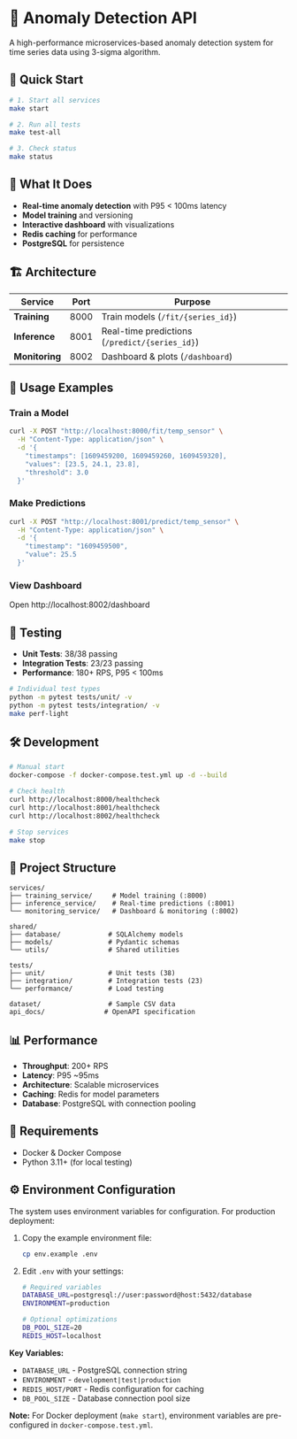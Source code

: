 # 🤖 Anomaly Detection API

A high-performance microservices-based anomaly detection system for time series data using 3-sigma algorithm.

## 🚀 Quick Start

```bash
# 1. Start all services
make start

# 2. Run all tests  
make test-all

# 3. Check status
make status
```

## 🎯 What It Does

- **Real-time anomaly detection** with P95 < 100ms latency
- **Model training** and versioning
- **Interactive dashboard** with visualizations
- **Redis caching** for performance
- **PostgreSQL** for persistence

## 🏗️ Architecture

| Service | Port | Purpose |
|---------|------|---------|
| **Training** | 8000 | Train models (`/fit/{series_id}`) |
| **Inference** | 8001 | Real-time predictions (`/predict/{series_id}`) |
| **Monitoring** | 8002 | Dashboard & plots (`/dashboard`) |

## 📖 Usage Examples

### Train a Model
```bash
curl -X POST "http://localhost:8000/fit/temp_sensor" \
  -H "Content-Type: application/json" \
  -d '{
    "timestamps": [1609459200, 1609459260, 1609459320],
    "values": [23.5, 24.1, 23.8],
    "threshold": 3.0
  }'
```

### Make Predictions
```bash
curl -X POST "http://localhost:8001/predict/temp_sensor" \
  -H "Content-Type: application/json" \
  -d '{
    "timestamp": "1609459500",
    "value": 25.5
  }'
```

### View Dashboard
Open http://localhost:8002/dashboard

## 🧪 Testing

- **Unit Tests**: 38/38 passing
- **Integration Tests**: 23/23 passing
- **Performance**: 180+ RPS, P95 < 100ms

```bash
# Individual test types
python -m pytest tests/unit/ -v
python -m pytest tests/integration/ -v
make perf-light
```

## 🛠️ Development

```bash
# Manual start
docker-compose -f docker-compose.test.yml up -d --build

# Check health
curl http://localhost:8000/healthcheck
curl http://localhost:8001/healthcheck  
curl http://localhost:8002/healthcheck

# Stop services
make stop
```

## 📁 Project Structure

```
services/
├── training_service/     # Model training (:8000)
├── inference_service/    # Real-time predictions (:8001)
└── monitoring_service/   # Dashboard & monitoring (:8002)

shared/
├── database/            # SQLAlchemy models
├── models/              # Pydantic schemas
└── utils/               # Shared utilities

tests/
├── unit/                # Unit tests (38)
├── integration/         # Integration tests (23)
└── performance/         # Load testing

dataset/                 # Sample CSV data
api_docs/               # OpenAPI specification
```

## 📊 Performance

- **Throughput**: 200+ RPS
- **Latency**: P95 ~95ms
- **Architecture**: Scalable microservices
- **Caching**: Redis for model parameters
- **Database**: PostgreSQL with connection pooling

## 🔧 Requirements

- Docker & Docker Compose
- Python 3.11+ (for local testing)

## ⚙️ Environment Configuration

The system uses environment variables for configuration. For production deployment:

1. Copy the example environment file:
   ```bash
   cp env.example .env
   ```

2. Edit `.env` with your settings:
   ```bash
   # Required variables
   DATABASE_URL=postgresql://user:password@host:5432/database
   ENVIRONMENT=production
   
   # Optional optimizations
   DB_POOL_SIZE=20
   REDIS_HOST=localhost
   ```

**Key Variables:**
- `DATABASE_URL` - PostgreSQL connection string
- `ENVIRONMENT` - `development|test|production`
- `REDIS_HOST/PORT` - Redis configuration for caching
- `DB_POOL_SIZE` - Database connection pool size

**Note:** For Docker deployment (`make start`), environment variables are pre-configured in `docker-compose.test.yml`.